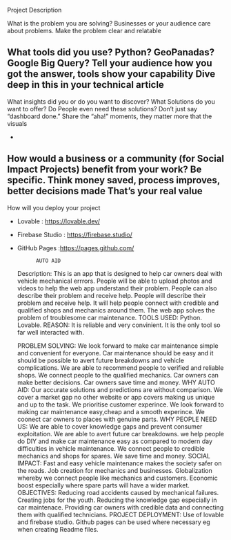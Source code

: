 Project Description



What is the problem you are solving?
Businesses or your audience care about problems. Make the problem clear and relatable


What tools did you use?
Python? GeoPanadas? Google Big Query?
Tell your audience how you got the answer,  tools show your capability
Dive deep in this in your technical  article
- 

What insights did you or do you want to discover? What Solutions do you want to offer? Do People even need these solutions?
Don’t just say “dashboard done.”
Share the “aha!” moments, they matter more that the visuals

-


How would a business or a community (for Social Impact Projects) benefit from your work?
Be specific. Think money saved, process improves, better decisions made
That’s your real value
-

How will you deploy your project
- Lovable : https://lovable.dev/
- Firebase Studio : https://firebase.studio/
- GitHub Pages :https://pages.github.com/


            AUTO AID
   Description:
This is an app that is designed to help car owners deal with vehicle mechanical errrors.
People will be able to upload photos and videos to help the web app understand their problem.
People can also describe their problem and receive help.
People will describe their problem and receive help.
It will help people connect with credible and qualified shops and mechanics around them.
The web app solves the problem of troublesome car maintenance.
    TOOLS USED:
Python.
Lovable.
    REASON:
It is reliable and very convinient.
It is the only tool so far well interacted with.

   PROBLEM SOLVING:
We look forward to make car maintenance simple and convenient for everyone.
Car maintenance should be easy and it should be possible to avert future breakdowns and vehicle complications.
We are able to recommend people to verified and reliable shops.
We connect people to the qualified mechanics.
Car owners can make better decisions.
Car owners save time and money.
   WHY AUTO AID:
Our accurate solutions and predictions are without comparison.
We cover a market gap no other website or app covers making us unique and up to the task.
We prioritise customer experince.
We look forward to making car maintenance easy,cheap and a smooth experince.
We coonect car owners to places with genuine parts.
    WHY PEOPLE NEED US:
We are able to cover knowledge gaps and prevent consumer exploitation.
We are able to avert future car breakdowns.
we help people do DIY and make car maintenance easy as compared to modern day difficulties in vehicle maintenance.
We connect people to credible mechanics and shops for spares.
We save time and money.
   SOCIAL IMPACT:
Fast and easy vehicle maintenance makes the society safer on the roads.
Job creation for mechanics and businesses.
Globalization whereby we connect people like mechanics and customers.
Economic boost especially where spare parts will have a wider market. 
    OBJECTIVES:
Reducing road accidents caused by mechanical failures.
Creating jobs for the youth.
Reducing the knowledge gap especially in car maintenace.
Providing car owners with credible data and connecting them with qualified technicians.
    PROJECT DEPLOYMENT:
Use of lovable and firebase studio.
Github pages can be used where necessary eg when creating Readme files.
